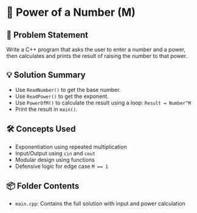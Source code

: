 # 🔢 Power of a Number (M)

## 🧩 Problem Statement
Write a C++ program that asks the user to enter a number and a power, then calculates and prints the result of raising the number to that power.

## 💡 Solution Summary
- Use `ReadNumber()` to get the base number.
- Use `ReadPower()` to get the exponent.
- Use `PowerOfM()` to calculate the result using a loop:
  `Result = Number^M`
- Print the result in `main()`.

## 🛠️ Concepts Used
- Exponentiation using repeated multiplication
- Input/Output using `cin` and `cout`
- Modular design using functions
- Defensive logic for edge case `M == 1`

## 📦 Folder Contents
- `main.cpp`: Contains the full solution with input and power calculation
